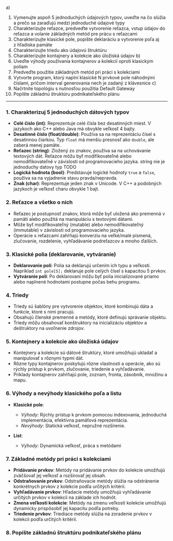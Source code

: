 a)
1. Vymenujte aspoň 5 jednoduchých údajových typov, uveďte na čo slúžia a prečo sa zaraďujú medzi jednoduché údajové typy
2. Charakterizujte reťazce, predveďte vytvorenie reťazca, vstup údajov do reťazca a volanie základných metód pre prácu s reťazcami
3. Charakterizujte klasické pole, popíšte deklaráciu a vytvorenie poľa aj z hľadiska pamäte
4. Charakterizujte triedu ako údajovú štruktúru
5. Charakterizujte kontajnery a kolekcie ako úložiská údajov
b)
1. Uveďte výhody používania kontajnerov a kolekcií oproti klasickým poliam
2. Predveďte použitie základných metód pri práci s kolekciami
3. Vytvorte program, ktorý naplní klasické N prvkové pole náhodnými číslami, pričom interval generovania nech je zadaný z klávesnice
c)
1. Načrtnite topológiu s nutnosťou použitia Default Gateway
2. Popíšte základnú štruktúru podnikateľského plánu

---
### 1. Charakterizuj 5 jednoduchých dátových typov

- **Celé číslo (int)**: Reprezentuje celé čísla bez desatinných miest. V jazykoch ako C++ alebo Java má obvykle veľkosť 4 bajty.
- **Desatinné číslo (float/double)**: Používa sa na reprezentáciu čísel s desatinnou čiarkou. Typ `float` má menšiu presnosť ako `double`, ale zaberá menej pamäte.
- **Reťazec (string)**: Zložený zo znakov, používa sa na uchovávanie textových dát. Reťazce môžu byť modifikovateľné alebo nemodifikovateľné v závislosti od programovacieho jazyka. string nie je jednoduchy datovy typ TODO
- **Logická hodnota (bool)**: Predstavuje logické hodnoty `true` a `false`, používa sa na vyjadrenie stavu pravda/nepravda.
- **Znak (char)**: Reprezentuje jeden znak v Unicode. V C++ a podobných jazykoch je veľkosť charu obvykle 1 bajt.

### 2. Reťazce a všetko o nich

- Reťazec je postupnosť znakov, ktorá môže byť uložená ako premenná v pamäti alebo použitá na manipuláciu s textovými dátami.
- Môže byť modifikovateľný (mutable) alebo nemodifikovateľný (immutable) v závislosti od programovacieho jazyka.
- Operácie s reťazcami zahŕňajú konverziu na veľké/malé písmená, zlučovanie, rozdelenie, vyhľadávanie podreťazcov a mnoho ďalších.

### 3. Klasické polia (deklarovanie, vytváranie)

- **Deklarovanie polí**: Polia sa deklarujú určením ich typu a veľkosti. Napríklad `int pole[5];` deklaruje pole celých čísel s kapacitou 5 prvkov.
- **Vytváranie polí**: Po deklarovaní môžu byť polia inicializované priamo alebo naplnené hodnotami postupne počas behu programu.

### 4. Triedy

- Triedy sú šablóny pre vytvorenie objektov, ktoré kombinujú dáta a funkcie, ktoré s nimi pracujú.
- Obsahujú členské premenné a metódy, ktoré definujú správanie objektu.
- Triedy môžu obsahovať konštruktory na inicializáciu objektov a deštruktory na uvoľnenie zdrojov.

### 5. Kontejnery a kolekcie ako úložiská údajov

- Kontejnery a kolekcie sú dátové štruktúry, ktoré umožňujú ukladať a manipulovať s rôznymi typmi dát.
- Rôzne typy kontajnerov poskytujú rôzne vlastnosti a operácie, ako sú rýchly prístup k prvkom, zlučovanie, triedenie a vyhľadávanie.
- Príklady kontajnerov zahŕňajú pole, zoznam, fronta, zásobník, množinu a mapu.

### 6. Výhody a nevýhody klasického poľa a listu

- **Klasické pole**:
  - *Výhody*: Rýchly prístup k prvkom pomocou indexovania, jednoduchá implementácia, efektívna pamäťová reprezentácia.
  - *Nevýhody*: Statická veľkosť, nepružné rozšírenie.

- **List**:
  - *Výhody*: Dynamická veľkosť, práca s metódami
### 7. Základné metódy pri práci s kolekciami

- **Pridávanie prvkov**: Metódy na pridávanie prvkov do kolekcie umožňujú zväčšovať jej veľkosť a rozširovať jej obsah.
- **Odstraňovanie prvkov**: Odstraňovacie metódy slúžia na odstránenie konkrétnych prvkov z kolekcie podľa určitých kritérií.
- **Vyhľadávanie prvkov**: Hľadacie metódy umožňujú vyhľadávanie určitých prvkov v kolekcii na základe ich hodnôt.
- **Zmena veľkosti kolekcie**: Metódy na zmenu veľkosti kolekcie umožňujú dynamicky prispôsobiť jej kapacitu podľa potreby.
- **Triedenie prvkov**: Triediace metódy slúžia na zoradenie prvkov v kolekcii podľa určitých kritérií.

### 8. Popíšte základnú štruktúru podnikateľského plánu

